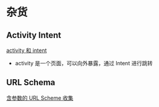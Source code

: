 # 杂货

## Activity Intent

[activity 和 intent](https://developer.android.com/codelabs/basic-android-kotlin-training-activities-intents?hl=zh_cn#0)

- activity 是一个页面，可以向外暴露，通过 Intent 进行跳转

## URL Schema

[含参数的 URL Scheme 收集](https://gist.github.com/JamesHopbourn/046bc341e7debfd0c86e3b388d983c53)

